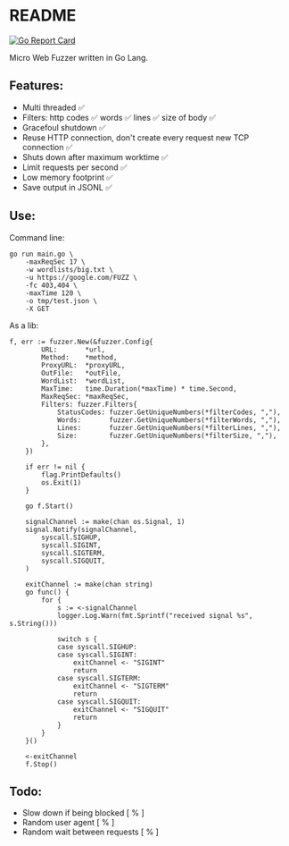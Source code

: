# README
[![Go Report Card](https://goreportcard.com/badge/github.com/dpanic/fuzzer)](https://goreportcard.com/report/github.com/dpanic/fuzzer)

Micro Web Fuzzer written in Go Lang.

## Features:
- Multi threaded ✅
- Filters:
    http codes ✅
    words ✅
    lines ✅
    size of body ✅
- Gracefoul shutdown ✅
- Reuse HTTP connection, don't create every request new TCP connection ✅
- Shuts down after maximum worktime ✅
- Limit requests per second ✅
- Low memory footprint ✅
- Save output in JSONL ✅


## Use:

Command line:
```
go run main.go \
    -maxReqSec 17 \
    -w wordlists/big.txt \
    -u https://google.com/FUZZ \
    -fc 403,404 \
    -maxTime 120 \
    -o tmp/test.json \
    -X GET
```

As a lib:
```
f, err := fuzzer.New(&fuzzer.Config{
		URL:       *url,
		Method:    *method,
		ProxyURL:  *proxyURL,
		OutFile:   *outFile,
		WordList:  *wordList,
		MaxTime:   time.Duration(*maxTime) * time.Second,
		MaxReqSec: *maxReqSec,
		Filters: fuzzer.Filters{
			StatusCodes: fuzzer.GetUniqueNumbers(*filterCodes, ","),
			Words:       fuzzer.GetUniqueNumbers(*filterWords, ","),
			Lines:       fuzzer.GetUniqueNumbers(*filterLines, ","),
			Size:        fuzzer.GetUniqueNumbers(*filterSize, ","),
		},
	})

	if err != nil {
		flag.PrintDefaults()
		os.Exit(1)
	}

	go f.Start()

	signalChannel := make(chan os.Signal, 1)
	signal.Notify(signalChannel,
		syscall.SIGHUP,
		syscall.SIGINT,
		syscall.SIGTERM,
		syscall.SIGQUIT,
	)

	exitChannel := make(chan string)
	go func() {
		for {
			s := <-signalChannel
			logger.Log.Warn(fmt.Sprintf("received signal %s", s.String()))

			switch s {
			case syscall.SIGHUP:
			case syscall.SIGINT:
				exitChannel <- "SIGINT"
				return
			case syscall.SIGTERM:
				exitChannel <- "SIGTERM"
				return
			case syscall.SIGQUIT:
				exitChannel <- "SIGQUIT"
				return
			}
		}
	}()

	<-exitChannel
	f.Stop()
```

## Todo:
- Slow down if being blocked [ % ]
- Random user agent [ % ]
- Random wait between requests [ % ]


